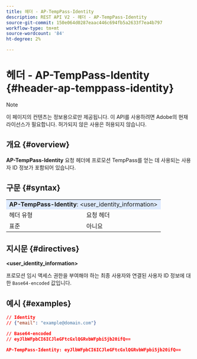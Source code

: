 ```yaml
---
title: 헤더 - AP-TempPass-Identity
description: REST API V2 - 헤더 - AP-TempPass-Identity
source-git-commit: 150e064d0287eaac446c694fb5a2633f7ea4b797
workflow-type: tm+mt
source-wordcount: '84'
ht-degree: 2%

---
```



# 헤더 - AP-TempPass-Identity {#header-ap-temppass-identity}

>[!NOTE]
>
> 이 페이지의 컨텐츠는 정보용으로만 제공됩니다. 이 API를 사용하려면 Adobe의 현재 라이선스가 필요합니다. 허가되지 않은 사용은 허용되지 않습니다.

## 개요 {#overview}

<b>AP-TempPass-Identity</b> 요청 헤더에 프로모션 TempPass를 얻는 데 사용되는 사용자 ID 정보가 포함되어 있습니다.

## 구문 {#syntax}

<table>
   <tr>
      <td style="background-color: #DEEBFF;" colspan="2"><b>AP-TempPass-Identity</b>: &lt;user_identity_information&gt;</td>
   </tr>
   <tr>
      <td>헤더 유형</td>
      <td>요청 헤더</td>
   </tr>
   <tr>
      <td>표준</td>
      <td>아니요</td>
   </tr>
</table>

## 지시문 {#directives}

<b>&lt;user_identity_information></b>

프로모션 임시 액세스 권한을 부여해야 하는 최종 사용자와 연결된 사용자 ID 정보에 대한 `Base64-encoded` 값입니다.

## 예시 {#examples}

```JSON
// Identity
// {"email": "example@domain.com"}

// Base64-encoded
// eyJlbWFpbCI6ICJleGFtcGxlQGRvbWFpbi5jb20ifQ==

AP-TempPass-Identity: eyJlbWFpbCI6ICJleGFtcGxlQGRvbWFpbi5jb20ifQ==
```
